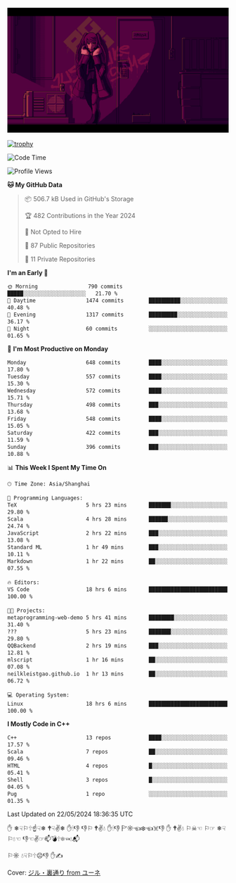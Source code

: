 ![](imgs/main.png)

[![trophy](https://github-profile-trophy.vercel.app/?username=NeilKleistGao&theme=dracula)](https://github.com/ryo-ma/github-profile-trophy)

<!--START_SECTION:waka-->
![Code Time](http://img.shields.io/badge/Code%20Time-1%2C002%20hrs%2046%20mins-blue)

![Profile Views](http://img.shields.io/badge/Profile%20Views-0-blue)

**🐱 My GitHub Data** 

> 📦 506.7 kB Used in GitHub's Storage 
 > 
> 🏆 482 Contributions in the Year 2024
 > 
> 🚫 Not Opted to Hire
 > 
> 📜 87 Public Repositories 
 > 
> 🔑 11 Private Repositories 
 > 
**I'm an Early 🐤** 

```text
🌞 Morning                790 commits         █████░░░░░░░░░░░░░░░░░░░░   21.70 % 
🌆 Daytime                1474 commits        ██████████░░░░░░░░░░░░░░░   40.48 % 
🌃 Evening                1317 commits        █████████░░░░░░░░░░░░░░░░   36.17 % 
🌙 Night                  60 commits          ░░░░░░░░░░░░░░░░░░░░░░░░░   01.65 % 
```
📅 **I'm Most Productive on Monday** 

```text
Monday                   648 commits         ████░░░░░░░░░░░░░░░░░░░░░   17.80 % 
Tuesday                  557 commits         ████░░░░░░░░░░░░░░░░░░░░░   15.30 % 
Wednesday                572 commits         ████░░░░░░░░░░░░░░░░░░░░░   15.71 % 
Thursday                 498 commits         ███░░░░░░░░░░░░░░░░░░░░░░   13.68 % 
Friday                   548 commits         ████░░░░░░░░░░░░░░░░░░░░░   15.05 % 
Saturday                 422 commits         ███░░░░░░░░░░░░░░░░░░░░░░   11.59 % 
Sunday                   396 commits         ███░░░░░░░░░░░░░░░░░░░░░░   10.88 % 
```


📊 **This Week I Spent My Time On** 

```text
🕑︎ Time Zone: Asia/Shanghai

💬 Programming Languages: 
TeX                      5 hrs 23 mins       ███████░░░░░░░░░░░░░░░░░░   29.80 % 
Scala                    4 hrs 28 mins       ██████░░░░░░░░░░░░░░░░░░░   24.74 % 
JavaScript               2 hrs 22 mins       ███░░░░░░░░░░░░░░░░░░░░░░   13.08 % 
Standard ML              1 hr 49 mins        ███░░░░░░░░░░░░░░░░░░░░░░   10.11 % 
Markdown                 1 hr 22 mins        ██░░░░░░░░░░░░░░░░░░░░░░░   07.55 % 

🔥 Editors: 
VS Code                  18 hrs 6 mins       █████████████████████████   100.00 % 

🐱‍💻 Projects: 
metaprogramming-web-demo 5 hrs 41 mins       ████████░░░░░░░░░░░░░░░░░   31.40 % 
???                      5 hrs 23 mins       ███████░░░░░░░░░░░░░░░░░░   29.80 % 
QQBackend                2 hrs 19 mins       ███░░░░░░░░░░░░░░░░░░░░░░   12.81 % 
mlscript                 1 hr 16 mins        ██░░░░░░░░░░░░░░░░░░░░░░░   07.08 % 
neilkleistgao.github.io  1 hr 13 mins        ██░░░░░░░░░░░░░░░░░░░░░░░   06.72 % 

💻 Operating System: 
Linux                    18 hrs 6 mins       █████████████████████████   100.00 % 
```

**I Mostly Code in C++** 

```text
C++                      13 repos            ████░░░░░░░░░░░░░░░░░░░░░   17.57 % 
Scala                    7 repos             ██░░░░░░░░░░░░░░░░░░░░░░░   09.46 % 
HTML                     4 repos             █░░░░░░░░░░░░░░░░░░░░░░░░   05.41 % 
Shell                    3 repos             █░░░░░░░░░░░░░░░░░░░░░░░░   04.05 % 
Pug                      1 repo              ░░░░░░░░░░░░░░░░░░░░░░░░░   01.35 % 
```




 Last Updated on 22/05/2024 18:36:35 UTC
<!--END_SECTION:waka-->

✋ ❄☟⚐🕆☝☟❄ 🕈☟✌❄ ✋🕯👎 👎⚐ 🕈✌💧 ✋🕯👎 🏱☼☜❄☜☠👎 ✋ 🕈✌💧 ⚐☠☜ ⚐☞ ❄☟⚐💧☜ 👎☜✌☞📫💣🕆❄☜💧📬

⚐☼ 💧☟⚐🕆☹👎 ✋✍

Cover: [ジル・裏通り from ユーネ](https://www.pixiv.net/artworks/62127066)
